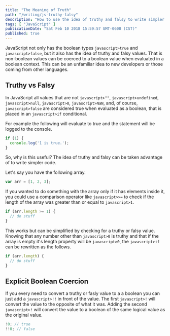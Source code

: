 ```yaml
---
title: "The Meaning of Truth"
path: "/writing/js-truthy-falsy"
description: "How to use the idea of truthy and falsy to write simpler code."
tags: [ "JavaScript" ]
publicationDate: "Sat Feb 10 2018 15:59:57 GMT-0600 (CST)"
published: true
---
```


JavaScript not only has the boolean types `javascript>true` and `javascript>false`, but it also has the idea of truthy and falsy values.
That is non-boolean values can be coerced to a boolean value when evaluated in a boolean context.
This can be an unfamiliar idea to new developers or those coming from other languages.

## Truthy vs Falsy

In JavaScript all values that are not `javascript>""`, `javascript>undefined`, `javascript>null`, `javascript>0`, `javascript>NaN`, and, of course, `javascript>false` are considered true
when evaluated as a boolean, that is placed in an `javascript>if` conditional.

For example the following will evaluate to true and the statement will be logged to the console.

```javascript
if (1) {
  console.log('1 is true.');
}
```

So, why is this useful? The idea of truthy and falsy can be taken advantage of to write simpler code.

Let's say you have the following array.

```javascript
var arr = [1, 2, 3];
```

If you wanted to do something with the array only if it has elements inside it, you could use a comparison operator like `javascript>>=`
to check if the length of the array was greater than or equal to `javascript>1`.

```javascript
if (arr.length >= 1) {
  // do stuff
}
```

This works but can be simplified by checking for a truthy or falsy value.
Knowing that any number other than `javascript>0` is truthy and that if the array is empty it's length property will be `javascript>0`, the `javascript>if` can be
rewritten as the follows.

```javascript
if (arr.length) {
  // do stuff
}
```

## Explicit Boolean Coercion

If you every need to convert a truthy or fasly value to a a boolean you can just add a `javascript>!!` in front of the value.
The first `javascript>!` will convert the value to the opposite of what it was.
Adding the second `javascript>!` will convert the value to a boolean of the same logical value as the original value.

```javascript
!0; // true
!!0; // false
```
